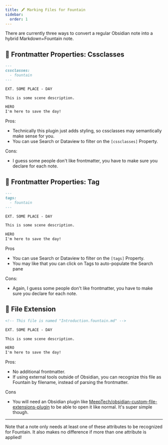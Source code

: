 ```yaml
---
title: 🖋️ Marking Files for Fountain
sidebar:
  order: 1
---
```


There are currently three ways to convert a regular Obsidian note into a hybrid Markdown+Fountain note.

## 🎨 Frontmatter Properties: Cssclasses

```md
---
cssclasses:
  - fountain
---

EXT. SOME PLACE - DAY

This is some scene description.

HERO
I'm here to save the day!
```

Pros:

- Technically this plugin just adds styling, so cssclasses may semantically make sense for you.
- You can use Search or Dataview to filter on the `[cssclasses]` Property.

Cons:

- I guess some people don't like frontmatter, you have to make sure you declare for each note.

## 🔖 Frontmatter Properties: Tag

```md
---
tags:
  - fountain
---

EXT. SOME PLACE - DAY

This is some scene description.

HERO
I'm here to save the day!
```

Pros

- You can use Search or Dataview to filter on the `[tags]` Property.
- You may like that you can click on Tags to auto-populate the Search pane

Cons:

- Again, I guess some people don't like frontmatter, you have to make sure you declare for each note.

## 📄 File Extension

```md
<!-- This file is named "Introduction.fountain.md" -->

EXT. SOME PLACE - DAY

This is some scene description.

HERO
I'm here to save the day!
```

Pros:

- No additional frontmatter.
- If using external tools outside of Obsidian, you can recognize this file as Fountain by filename, instead of parsing the frontmatter.

Cons

- You will need an Obsidian plugin like [MeepTech/obsidian-custom-file-extensions-plugin](https://github.com/MeepTech/obsidian-custom-file-extensions-plugin) to be able to open it like normal. It's super simple though.

---

Note that a note only needs at least one of these attributes to be recognized for Fountain. It also makes no difference if more than one attribute is applied!
